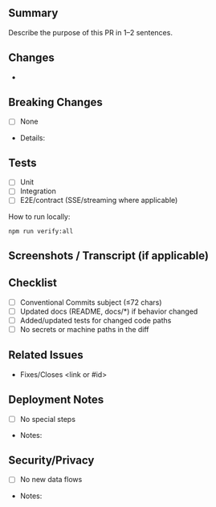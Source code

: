 ## Summary

Describe the purpose of this PR in 1–2 sentences.

## Changes

-

## Breaking Changes

- [ ] None
- Details:

## Tests

- [ ] Unit
- [ ] Integration
- [ ] E2E/contract (SSE/streaming where applicable)

How to run locally:

```
npm run verify:all
```

## Screenshots / Transcript (if applicable)

## Checklist

- [ ] Conventional Commits subject (≤72 chars)
- [ ] Updated docs (README, docs/\*) if behavior changed
- [ ] Added/updated tests for changed code paths
- [ ] No secrets or machine paths in the diff

## Related Issues

- Fixes/Closes <link or #id>

## Deployment Notes

- [ ] No special steps
- Notes:

## Security/Privacy

- [ ] No new data flows
- Notes:
